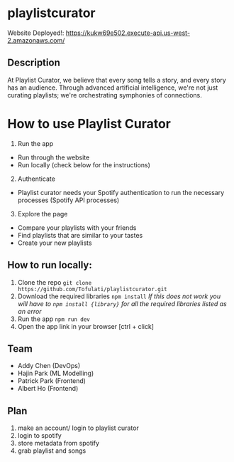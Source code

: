 # playlistcurator

Website Deployed!: https://kukw69e502.execute-api.us-west-2.amazonaws.com/


## Description 
At Playlist Curator, we believe that every song tells a story, and every story has an audience. Through advanced artificial intelligence, we're not just curating playlists; we're orchestrating symphonies of connections.


# How to use Playlist Curator
1. Run the app
  - Run through the website
  - Run locally (check below for the instructions)
2. Authenticate
  - Playlist curator needs your Spotify authentication to run the necessary processes (Spotify API processes)
3. Explore the page
  - Compare your playlists with your friends
  - Find playlists that are similar to your tastes
  - Create your new playlists


## How to run locally:
1. Clone the repo
   ```git clone https://github.com/Tofulati/playlistcurator.git```
2. Download the required libraries
   ```npm install```
   *If this does not work you will have to ```npm install {library}``` for all the required libraries listed as an error*
3. Run the app
   ```npm run dev```
4. Open the app link in your browser [ctrl + click] 


## Team
- Addy Chen (DevOps)
- Hajin Park (ML Modelling)
- Patrick Park (Frontend)
- Albert Ho (Frontend)


## Plan
1. make an account/ login to playlist curator
2. login to spotify
3. store metadata from spotify
4. grab playlist and songs
